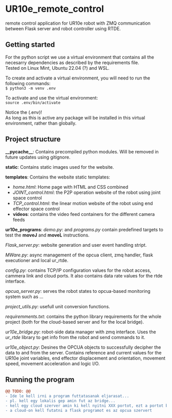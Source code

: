 # UR10e_remote_control

remote control application for UR10e robot with ZMQ communication between Flask server and robot controller using RTDE.

## Getting started
For the python script we use a virtual environment that contains all the necesarry dependencies as described by the requirements file.  
Tested on Linux Mint, Ubuntu 22.04 (?) and WSL.

To create and activate a virtual environment, you will need to run the following commands:  
`$ python3 -m venv .env`

To activate and use the virtual environment:  
`source .env/bin/activate`

Notice the (.env)!    
As long as this is active any package will be installed in this virtual environment, rather than globally. 

## Project structure

**\_\_pycache\_\_**: Contains precompiled python modules. Will be removed in future updates using gitignore.

**static**: Contains static images used for the website.


**templates**: Contains the website static templates:
* *home.html*: Home page with HTML and CSS combined 
* *JOINT_control.html*: the P2P operation website of the robot using joint space control 
* *TCP_control.html*: the linear motion website of the robot using end effector space control
* **videos**: contains the video feed containers for the different camera feeds
  
**ur10e_programs**: *demo.py*: and *programs.py* contain predefined targets to test the **moveJ** and **moveL** instructions.

*Flask_server.py*: website generation and user event handling stript.

*MWare.py*: async management of the opcua client, zmq handler, flask executioner and local ur_rtde.

*config.py*: contains TCP/IP configuration values for the robot access, cammera link and cloud ports. It also contains data rate values for the rtde interface.

*opcua_server.py*: serves the robot states to opcua-based monitoring system such as ...

*project_utils.py*: usefull unit conversion functions.

*requiremments.txt*: contains the python library requirements for the whole project (both for the cloud-based server and for the local bridge).

*ur10e_bridge.py*: robot-side data manager with zmq interface. Uses the *ur_rtde* library to get info from the robot and send commands to it.

*ur10e_object.py*: Desines the OPCUA objects to successfully decipher the data to and from the server. Contains reference and current values for the UR10e joint variables, end effector displacement and orientation, movement speed, movement acceleration and logic I/O.

## Running the program

```diff
@@ TODO: @@
- Ide le kell irni a program futtatasanak eljarasat... 
- pl. kell egy lokalis gep amin fut az bridge...
- kell egy cloud szerver amin ki kell nyitni XXX portot, ezt a portot be kell irni a lokalis config.py allomanyba
- a cloud-on kell futatni a flask programot es az opcua szervert
```
